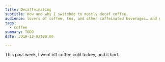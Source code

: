 ```yaml
---
title: Decaffeinating
subtitle: How and why I switched to mostly decaf coffee.
audience: lovers of coffee, tea, and other caffeinated beverages… and good health.
tags:
  - coffee
summary: TODO
date: 2019-12-02T20:00

---
```


This past week, I went off coffee cold turkey, and it *hurt*.